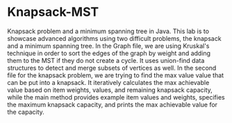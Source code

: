 # Knapsack-MST
Knapsack problem and a minimum spanning tree in Java.
This lab is to showcase advanced algorithms using two difficult problems, the knapsack and a minimum spanning tree. In the Graph file, we are using Kruskal's technique in order to sort the edges of the graph by weight and adding them to the MST if they do not create a cycle. It uses union-find data structures to  detect and merge subsets of vertices as well. In the second file for the knapsack problem, we are trying to find the max value value that can be put into a knapsack. It iteratively calculates the max achievable value based on item weights, values, and remaining knapsack capacity, while the main method provides example item values and weights, specifies the maximum knapsack capacity, and prints the max achievable value for the capacity.
